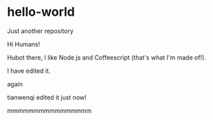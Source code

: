# hello-world
Just another repository

Hi Humans!

Hubot there, I like Node.js and Coffeescript (that's what I'm made of!).

I have edited it.

again

tianwenqi edited it just now!

mmmmmmmmmmmmmmmm
